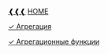 [❰❰❰](https://github.com/L1quide/CheatSeets/blob/master/Django_main.md)  [HOME](https://github.com/L1quide/CheatSeets/blob/master/README.md)


[✓ Агрегация](https://django.fun/docs/django/ru/3.0/topics/db/aggregation/)

[✓ Агрегационные функции](https://django.fun/docs/django/ru/3.0/ref/models/querysets/#aggregation-functions)